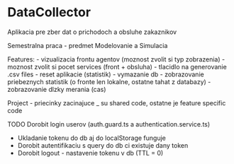 # DataCollector

Aplikacia pre zber dat o prichodoch a obsluhe zakaznikov

Semestralna praca - predmet Modelovanie a Simulacia

Features:
	- vizualizacia frontu agentov (moznost zvolit si typ zobrazenia)
	- moznost zvolit si pocet services (front + obsluha)
	- tlacidlo na generovanie .csv files
	- reset aplikacie (statistik)
	- vymazanie db
	- zobrazovanie priebeznych statistik (o fronte len lokalne, ostatne tahat z databazy)
	- zobrazovanie dlzky merania (cas)


Project
    - priecinky zacinajuce _ su shared code, ostatne je feature specific code


TODO Dorobit login userov (auth.guard.ts a authentication.service.ts)
  - Ukladanie tokenu do db aj do localStorage funguje
  - Dorobit autentifikaciu s query do db ci existuje dany token
  - Dorobit logout - nastavenie tokenu v db (TTL = 0)

